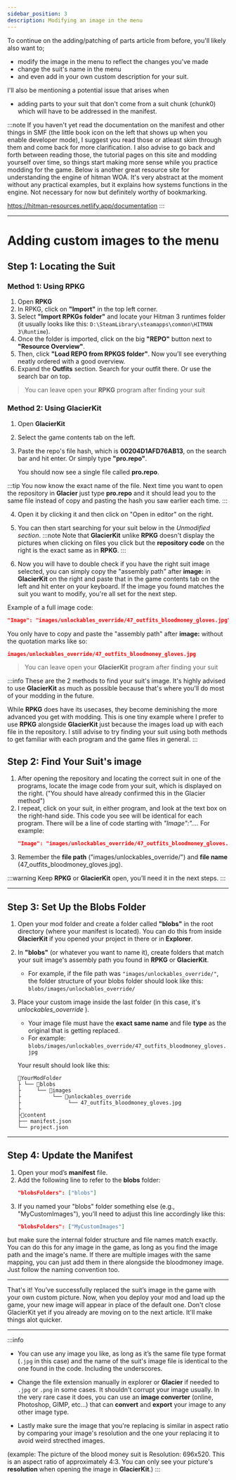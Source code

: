 ```yaml
---
sidebar_position: 3
description: Modifying an image in the menu
---
```

To continue on the adding/patching of parts article from before, you'll likely also want to;
- modify the image in the menu to reflect the changes you've made 
- change the suit's name in the menu
- and even add in your own custom description for your suit. 

I'll also be mentioning a potential issue that arises when 
- adding parts to your suit that don't come from a suit chunk (chunk0) which will have to be addressed in the manifest. 

:::note
If you haven't yet read the documentation on the manifest and other things in SMF (the little book icon on the left that shows up when you enable developer mode), I suggest you read those or atleast skim through them and come back for more clarification. I also advise to go back and forth between reading those, the tutorial pages on this site and modding yourself over time, so things start making more sense while you practice modding for the game.
Below is another great resource site for understanding the engine of hitman WOA. It's very abstract at the moment without any practical examples, but it explains how systems functions in the engine. Not necessary for now but 
definitely worthy of bookmarking.

https://hitman-resources.netlify.app/documentation
:::


---

# Adding custom images to the menu

## Step 1: Locating the Suit



### Method 1: Using RPKG

1. Open **RPKG** 
2. In RPKG, click on **"Import"** in the top left corner.
3. Select **"Import RPKGs folder"** and locate your Hitman 3 runtimes folder (it usually looks like this: `D:\SteamLibrary\steamapps\common\HITMAN 3\Runtime`).
4. Once the folder is imported, click on the big **"REPO"** button next to **"Resource Overview"**.
5. Then, click **"Load REPO from RPKGS folder"**. Now you’ll see everything neatly ordered with a good overview.
6. Expand the **Outfits** section. Search for your outfit there. Or use the search bar on top.

>You can leave open your **RPKG** program after finding your suit

### Method 2: Using GlacierKit

1. Open **GlacierKit**
2. Select the game contents tab on the left. 
3. Paste the repo's file hash, which is **00204D1AFD76AB13**, on the search bar and hit enter.
   Or 
      simply type **"pro.repo"**.

   You should now see a single file called **pro.repo**. 
   
:::tip
You now know the exact name of the file. Next time you want to open the repository in **Glacier** just type **pro.repo** and it should lead you to the same file instead of copy and pasting the hash you saw earlier each time.
:::

4. Open it by clicking it and then click on "Open in editor" on the right.

5. You can then start searching for your suit below in the *Unmodified section*.
:::note
Note that **GlacierKit** unlike **RPKG** doesn't display the pictures when clicking on files you click but the **repository code** on the right is the exact same as in **RPKG**.
:::

6. Now you will have to double check if you have the right suit image selected, you can simply copy the "assembly path" after **image:** in **GlacierKit** on the right and paste that in the game contents tab on the left and hit enter on your keyboard.
If the image you found matches the suit you want to modify, you're all set for the next step.

Example of a full image code: 
   ```json
   "Image": "images/unlockables_override/47_outfits_bloodmoney_gloves.jpg"
   ```
   You only have to copy and paste the "assembly path" after **image:** without the quotation marks like so:
   ```json
   images/unlockables_override/47_outfits_bloodmoney_gloves.jpg
   ```

>You can leave open your **GlacierKit** program after finding your suit


:::info
These are the 2 methods to find your suit's image. It's highly advised to use **GlacierKit** as much as possible because that's where you'll do most of your modding in the future. 

While **RPKG** does have its usecases, they become deminishing the more advanced you get with modding. This is one tiny example where I prefer to use **RPKG** alongside **GlacierKit** just because the images load up with each file in the repository. I still advise to try finding your suit using both methods to get familiar with each program and the game files in general.
:::

## Step 2: Find Your Suit's image

1. After opening the repository and locating the correct suit in one of the programs, locate the image code from your suit, which is displayed on the right. ("You should have already confirmed this in the Glacier method")
2. I repeat, click on your suit, in either program, and look at the text box on the right-hand side. This code you see will be identical for each program.
   There will be a line of code starting with *"Image":"....* 
   For example:  
   ```json
   "Image": "images/unlockables_override/47_outfits_bloodmoney_gloves.jpg"
   ```
4. Remember the **file path** ("images/unlockables_override/") and 
   **file name** (47_outfits_bloodmoney_gloves.jpg).

:::warning
Keep **RPKG** or **GlacierKit** open, you’ll need it in the next steps.
:::

---

## Step 3: Set Up the Blobs Folder

1. Open your mod folder and create a folder called **"blobs"** in the root directory (where your manifest is located).
You can do this from inside **GlacierKit** if you opened your project in there or in **Explorer**.
2. In **"blobs"** (or whatever you want to name it), create folders that match your suit image's assembly path you found in **RPKG** or **GlacierKit**.

   - For example, if the file path was `"images/unlockables_override/"`, the folder structure of your blobs folder should look like this:  
     `blobs/images/unlockables_override/`

3. Place your custom image inside the last folder (in this case, it's *unlockables_ooverride* ).  
   - Your image file must have the **exact same name** and file **type** as the original that is getting replaced.  
   - For example:  
     `blobs/images/unlockables_override/47_outfits_bloodmoney_gloves.jpg`
   
   Your result should look like this:
   ```
   📁YourModFolder
   ├ └── 📁blobs
   ├     └── 📁images
   ├          └── 📁unlockables_override
   ├               └── 47_outfits_bloodmoney_gloves.jpg
   ├   
   ├📁content
   ├── manifest.json
   └── project.json
   ```

---

## Step 4: Update the Manifest

1. Open your mod’s **manifest** file.
2. Add the following line to refer to the **blobs** folder:
   ```json
   "blobsFolders": ["blobs"]
   ```
3. If you named your "blobs" folder something else (e.g., "MyCustomImages"), you’ll need to adjust this line accordingly like this:
   ```json
   "blobsFolders": ["MyCustomImages"]
   ```
 but make sure the internal folder structure and file names match exactly. You can do this for any image in the game, as long as you find the image path and the image's name. If there are multiple images with the same mapping, you can just add them in there alongside the bloodmoney image. Just follow the naming convention too.


---

That's it! You’ve successfully replaced the suit’s image in the game with your own custom picture. Now, when you deploy your mod and load up the game, your new image will appear in place of the default one. Don't close GlacierKit yet if you already are moving on to the next article. It'll make things alot quicker. 

--- 

:::info
- You can use any image you like, as long as it’s the same file type format (`.jpg` in this case) and the name of the suit's image file is identical to the one found in the code. Including the underscores. 

- Change the file extension manually in explorer or **Glacier** if needed to `.jpg` or `.png` in some cases. It shouldn't corrupt your image usually. In the very rare case it does, you can use an **image converter** (online, Photoshop, GIMP, etc...) that can **convert** and **export** your image to any other image type. 

- Lastly make sure the image that you're replacing is similar in aspect ratio by comparing your image's resolution and the one your replacing it to avoid weird strecthed images.

(example: The picture of the blood money suit is Resolution: 696x520. This is an aspect ratio of approximately 4:3.
You can only see your picture's **resolution** when opening the image in **GlacierKit**.)
:::

